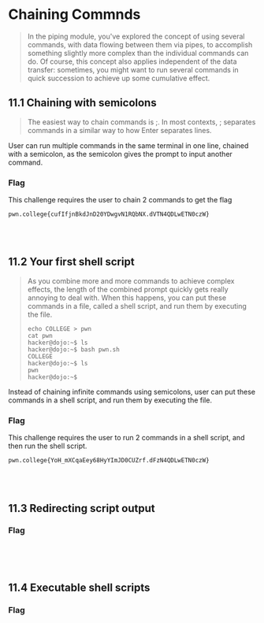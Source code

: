 # Chaining Commnds
>In the piping module, you've explored the concept of using several commands, with data flowing between them via pipes, to accomplish something slightly more complex than the individual commands can do. Of course, this concept also applies independent of the data transfer: sometimes, you might want to run several commands in quick succession to achieve up some cumulative effect.

## 11.1 Chaining with semicolons
>The easiest way to chain commands is ;. In most contexts, ; separates commands in a similar way to how Enter separates lines.

User can run multiple commands in the same terminal in one line, chained with a semicolon, as the semicolon gives the prompt to input another command.

### Flag
This challenge requires the user to chain 2 commands to get the flag
```
pwn.college{cufIfjnBkdJnD20YDwgvN1RQbNX.dVTN4QDLwETN0czW}
```
<br>
<br>

## 11.2 Your first shell script
>As you combine more and more commands to achieve complex effects, the length of the combined prompt quickly gets really annoying to deal with. When this happens, you can put these commands in a file, called a shell script, and run them by executing the file.
>```
>echo COLLEGE > pwn
>cat pwn
>hacker@dojo:~$ ls
>hacker@dojo:~$ bash pwn.sh
>COLLEGE
>hacker@dojo:~$ ls
>pwn
>hacker@dojo:~$
>```

Instead of chaining infinite commands using semicolons, user can put these commands in a shell script, and run them by executing the file.

### Flag
This challenge requires the user to run 2 commands in a shell script, and then run the shell script.
```
pwn.college{YoH_mXCqaEey68HyYImJD0CUZrf.dFzN4QDLwETN0czW}
```
<br>
<br>

## 11.3 Redirecting script output
>


### Flag

```

```
<br>
<br>

## 11.4 Executable shell scripts
>

### Flag

```

```
<br>
